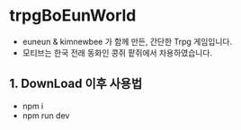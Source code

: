 # trpgBoEunWorld
- euneun & kimnewbee 가 함께 만든, 간단한 Trpg 게임입니다.
- 모티브는 한국 전래 동화인 콩쥐 팥쥐에서 차용하였습니다.

## 1. DownLoad 이후 사용법
- npm i
- npm run dev
